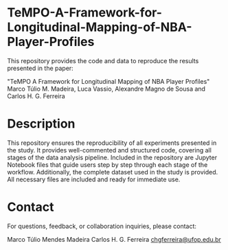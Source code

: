 # TeMPO-A-Framework-for-Longitudinal-Mapping-of-NBA-Player-Profiles
This repository provides the code and data to reproduce the results presented in the paper:

"TeMPO A Framework for Longitudinal Mapping of NBA Player Profiles" Marco Túlio M. Madeira, Luca Vassio, Alexandre Magno de Sousa and Carlos H. G. Ferreira

# Description
This repository ensures the reproducibility of all experiments presented in the study. It provides well-commented and structured code, covering all stages of the data analysis pipeline.
Included in the repository are Jupyter Notebook files that guide users step by step through each stage of the workflow. Additionally, the complete dataset used in the study is provided.
All necessary files are included and ready for immediate use.

# Contact
For questions, feedback, or collaboration inquiries, please contact:

Marco Túlio Mendes Madeira
Carlos H. G. Ferreira
chgferreira@ufop.edu.br

